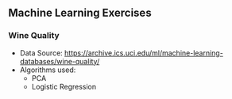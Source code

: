 ## Machine Learning Exercises
### Wine Quality
* Data Source: https://archive.ics.uci.edu/ml/machine-learning-databases/wine-quality/
* Algorithms used:
    * PCA
    * Logistic Regression